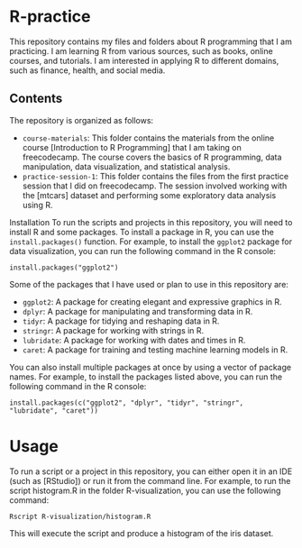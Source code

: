 # R-practice

This repository contains my files and folders about R programming that I am practicing. I am learning R from various sources, such as books, online courses, and tutorials. I am interested in applying R to different domains, such as finance, health, and social media.

## Contents
The repository is organized as follows:

* `course-materials`: This folder contains the materials from the online course [Introduction to R Programming] that I am taking on freecodecamp. The course covers the basics of R programming, data manipulation, data visualization, and statistical analysis.
* `practice-session-1`: This folder contains the files from the first practice session that I did on freecodecamp. The session involved working with the [mtcars] dataset and performing some exploratory data analysis using R.


Installation
To run the scripts and projects in this repository, you will need to install R and some packages. To install a package in R, you can use the `install.packages()` function. For example, to install the `ggplot2` package for data visualization, you can run the following command in the R console:
```
install.packages("ggplot2")
```
Some of the packages that I have used or plan to use in this repository are:

* `ggplot2`: A package for creating elegant and expressive graphics in R.
* `dplyr`: A package for manipulating and transforming data in R.
* `tidyr`: A package for tidying and reshaping data in R.
* `stringr`: A package for working with strings in R.
* `lubridate`: A package for working with dates and times in R.
* `caret`: A package for training and testing machine learning models in R.

You can also install multiple packages at once by using a vector of package names. For example, to install the packages listed above, you can run the following command in the R console:
```
install.packages(c("ggplot2", "dplyr", "tidyr", "stringr", "lubridate", "caret"))
```

# Usage
To run a script or a project in this repository, you can either open it in an IDE (such as [RStudio]) or run it from the command line. For example, to run the script histogram.R in the folder R-visualization, you can use the following command:
```
Rscript R-visualization/histogram.R
```
This will execute the script and produce a histogram of the iris dataset.
